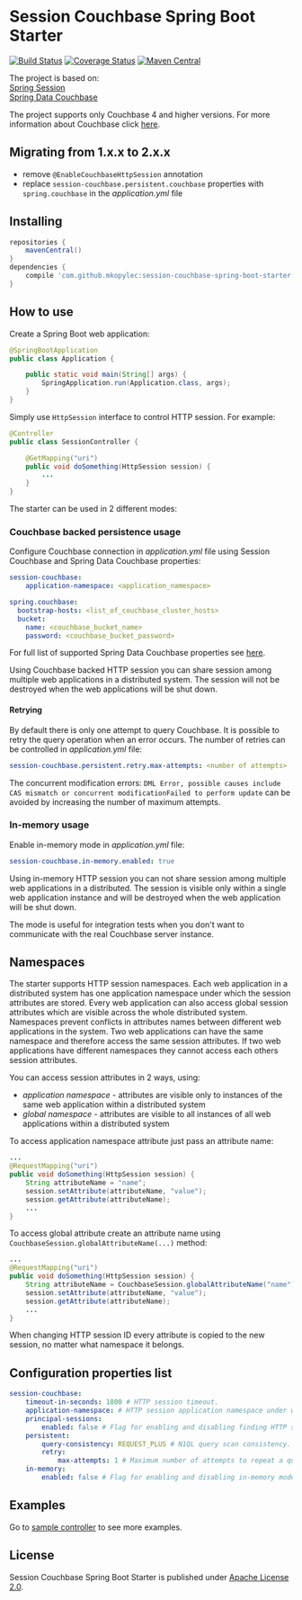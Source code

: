 # Session Couchbase Spring Boot Starter
[![Build Status](https://travis-ci.org/mkopylec/session-couchbase-spring-boot-starter.svg?branch=master)](https://travis-ci.org/mkopylec/session-couchbase-spring-boot-starter)
[![Coverage Status](https://coveralls.io/repos/github/mkopylec/session-couchbase-spring-boot-starter/badge.svg?branch=master)](https://coveralls.io/github/mkopylec/session-couchbase-spring-boot-starter?branch=master)
[![Maven Central](https://maven-badges.herokuapp.com/maven-central/com.github.mkopylec/session-couchbase-spring-boot-starter/badge.svg?style=flat)](https://maven-badges.herokuapp.com/maven-central/com.github.mkopylec/session-couchbase-spring-boot-starter)

The project is based on:  
[Spring Session](http://projects.spring.io/spring-session/)  
[Spring Data Couchbase](http://projects.spring.io/spring-data-couchbase/)  

The project supports only Couchbase 4 and higher versions. For more information about Couchbase click [here](http://www.couchbase.com/).

## Migrating from 1.x.x to 2.x.x

- remove `@EnableCouchbaseHttpSession` annotation
- replace `session-couchbase.persistent.couchbase` properties with `spring.couchbase` in the _application.yml_ file

## Installing

```gradle
repositories {
    mavenCentral()
}
dependencies {
    compile 'com.github.mkopylec:session-couchbase-spring-boot-starter:2.0.0'
}
```

## How to use
Create a Spring Boot web application:

```java
@SpringBootApplication
public class Application {

    public static void main(String[] args) {
        SpringApplication.run(Application.class, args);
    }
}
```

Simply use `HttpSession` interface to control HTTP session. For example:

```java
@Controller
public class SessionController {

    @GetMapping("uri")
    public void doSomething(HttpSession session) {
        ...
    }
}
```

The starter can be used in 2 different modes:

### Couchbase backed persistence usage
Configure Couchbase connection in _application.yml_ file using Session Couchbase and Spring Data Couchbase properties:

```yaml
session-couchbase:
    application-namespace: <application_namespace>

spring.couchbase:
  bootstrap-hosts: <list_of_couchbase_cluster_hosts>
  bucket:
    name: <couchbase_bucket_name>
    password: <couchbase_bucket_password>
```

For full list of supported Spring Data Couchbase properties see [here](http://docs.spring.io/spring-boot/docs/current/reference/html/common-application-properties.html).

Using Couchbase backed HTTP session you can share session among multiple web applications in a distributed system.
The session will not be destroyed when the web applications will be shut down.

#### Retrying
By default there is only one attempt to query Couchbase.
It is possible to retry the query operation when an error occurs.
The number of retries can be controlled in _application.yml_ file:

```yaml
session-couchbase.persistent.retry.max-attempts: <number of attempts>
```

The concurrent modification errors: `DML Error, possible causes include CAS mismatch or concurrent modificationFailed to perform update` can be avoided by increasing the number of maximum attempts.

### In-memory usage
Enable in-memory mode in _application.yml_ file:

```yaml
session-couchbase.in-memory.enabled: true
```

Using in-memory HTTP session you can not share session among multiple web applications in a distributed.
The session is visible only within a single web application instance and will be destroyed when the web application will be shut down.

The mode is useful for integration tests when you don't want to communicate with the real Couchbase server instance.

## Namespaces
The starter supports HTTP session namespaces.
Each web application in a distributed system has one application namespace under which the session attributes are stored.
Every web application can also access global session attributes which are visible across the whole distributed system.
Namespaces prevent conflicts in attributes names between different web applications in the system.
Two web applications can have the same namespace and therefore access the same session attributes.
If two web applications have different namespaces they cannot access each others session attributes.

You can access session attributes in 2 ways, using:
 - _application namespace_ - attributes are visible only to instances of the same web application within a distributed system
 - _global namespace_ - attributes are visible to all instances of all web applications within a distributed system
 
To access application namespace attribute just pass an attribute name:

```java
...
@RequestMapping("uri")
public void doSomething(HttpSession session) {
    String attributeName = "name";
    session.setAttribute(attributeName, "value");
    session.getAttribute(attributeName);
    ...
}
```

To access global attribute create an attribute name using `CouchbaseSession.globalAttributeName(...)` method:

```java
...
@RequestMapping("uri")
public void doSomething(HttpSession session) {
    String attributeName = CouchbaseSession.globalAttributeName("name");
    session.setAttribute(attributeName, "value");
    session.getAttribute(attributeName);
    ...
}
```

When changing HTTP session ID every attribute is copied to the new session, no matter what namespace it belongs.

## Configuration properties list

```yaml
session-couchbase:
    timeout-in-seconds: 1800 # HTTP session timeout.
    application-namespace: # HTTP session application namespace under which session data must be stored.
    principal-sessions:
        enabled: false # Flag for enabling and disabling finding HTTP sessions by principal. Can significantly decrease application performance when enabled.
    persistent:
        query-consistency: REQUEST_PLUS # N1QL query scan consistency.
        retry:
            max-attempts: 1 # Maximum number of attempts to repeat a query to Couchbase when error occurs.
    in-memory:
        enabled: false # Flag for enabling and disabling in-memory mode.
```

## Examples
Go to [sample controller](https://github.com/mkopylec/session-couchbase-spring-boot-starter/blob/master/src/test/java/com/github/mkopylec/sessioncouchbase/SessionController.java) to see more examples.

## License
Session Couchbase Spring Boot Starter is published under [Apache License 2.0](http://www.apache.org/licenses/LICENSE-2.0).
